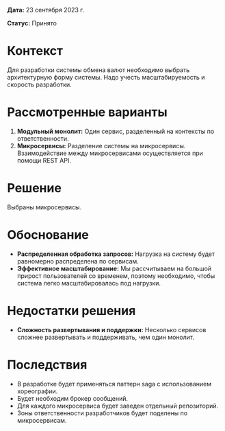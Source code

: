 **Дата:** 23 сентября 2023 г.

**Статус:** Принято

# Контекст

Для разработки системы обмена валют необходимо выбрать архитектурную форму системы. Надо учесть масштабируемость и скорость разработки.

# Рассмотренные варианты

1. **Модульный монолит:** Один сервис, разделенный на контексты по ответственности.
2. **Микросервисы:** Разделение системы на микросервисы. Взаимодействие между микросервисами осуществляется при помощи REST API.

# Решение

Выбраны микросервисы.

# Обоснование

- **Распределенная обработка запросов:** Нагрузка на систему будет равномерно распределена по сервисам.
- **Эффективное масштабирование:** Мы рассчитываем на большой прирост пользователей со временем, поэтому необходимо, чтобы система легко масштабировалась под нагрузки.

# Недостатки решения

- **Сложность развертывания и поддержки:** Несколько сервисов сложнее развертывать и поддерживать, чем один монолит.

# Последствия

- В разработке будет применяться паттерн saga с использованием хореографии.
- Будет необходим брокер сообщений.
- Для каждого микросервиса будет заведен отдельный репозиторий.
- Зоны ответственности разработчиков будет поделены по микросервисам.

